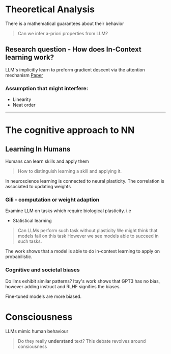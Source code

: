 # Theoretical Analysis
There is a mathematical guarantees about their behavior
> Can we infer a-priori properties from LLM?

## Research question - How does In-Context learning work?
LLM's implicitly learn to preform gradient descent via the attention mechanism
[Paper](https://arxiv.org/pdf/2212.10559)
### Assumption that might interfere:
- Linearity
- Neat order

---
# The cognitive approach to NN
## Learning In Humans
Humans can learn skills and apply them
> How to distinguish learning a skill and applying it.

In neuroscience learning is connected to neural plasticity.
The correlation is associated to updating weights

### Gili - computation or weight adaption
Examine LLM on tasks which require biological plasticity.
i.e
- Statistical learning

> Can LLMs perform such task without plasticity
We might think that models fail on this task
However we see models able to succeed in such tasks.

The work shows that a model is able to do in-context learning to apply on probabilistic.

### Cognitive and societal biases
Do llms exhibit similar patterns?
Itay's work shows that GPT3 has no bias, however adding instruct and RLHF signifies the biases.

Fine-tuned models are more biased.
# Consciousness
LLMs mimic human behaviour 
> Do they really **understand** text?
This debate revolves around consiousness





